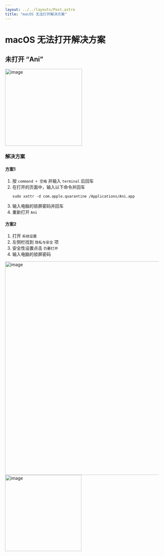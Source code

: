 ```yaml
---
layout: ../../layouts/Post.astro
title: "macOS 无法打开解决方案"
---
```


# macOS 无法打开解决方案

## 未打开 “Ani”

<img width="252" alt="image" src="https://s2.loli.net/2025/06/12/fERQwiCkYq3xmIW.png">

### 解决方案

#### 方案1

1. 按 `command + 空格` 并输入 `terminal` 后回车
2. 在打开的页面中，输入以下命令并回车
   ```shell
   sudo xattr -d com.apple.quarantine /Applications/Ani.app
   ```
3. 输入电脑的锁屏密码并回车
4. 重新打开 `Ani`

#### 方案2

1. 打开 `系统设置`
1. 左侧栏找到 `隐私与安全` 项
1. 安全性设置点击 `仍要打开`
1. 输入电脑的锁屏密码

<img width="700" alt="image" src="https://s2.loli.net/2025/06/12/lMRJDgZX4dcYmnC.png">
<img width="250" alt="image" src="https://s2.loli.net/2025/06/12/cT1IHxv4Zs2P8gW.png">
